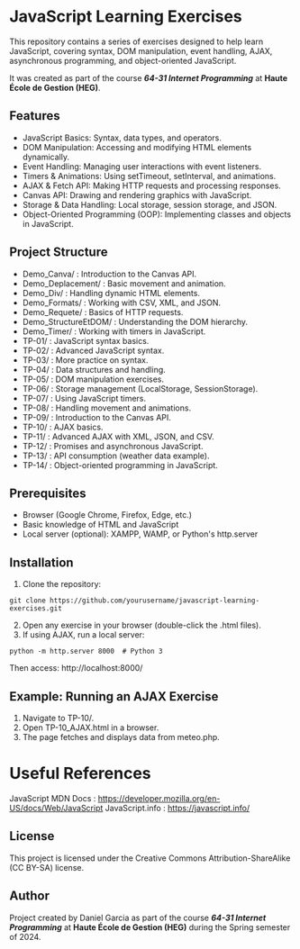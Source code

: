 # JavaScript Learning Exercises
This repository contains a series of exercises designed to help learn JavaScript, covering syntax, DOM manipulation, event handling, AJAX, asynchronous programming, and object-oriented JavaScript.  
    
It was created as part of the course ***64-31 Internet Programming*** at **Haute École de Gestion (HEG)**.

## Features
- JavaScript Basics: Syntax, data types, and operators.
- DOM Manipulation: Accessing and modifying HTML elements dynamically.
- Event Handling: Managing user interactions with event listeners.
- Timers & Animations: Using setTimeout, setInterval, and animations.
- AJAX & Fetch API: Making HTTP requests and processing responses.
- Canvas API: Drawing and rendering graphics with JavaScript.
- Storage & Data Handling: Local storage, session storage, and JSON.
- Object-Oriented Programming (OOP): Implementing classes and objects in JavaScript.

## Project Structure
- Demo_Canva/ : Introduction to the Canvas API.
- Demo_Deplacement/ : Basic movement and animation.
- Demo_Div/ : Handling dynamic HTML elements.
- Demo_Formats/ : Working with CSV, XML, and JSON.
- Demo_Requete/ : Basics of HTTP requests.
- Demo_StructureEtDOM/ : Understanding the DOM hierarchy.
- Demo_Timer/ : Working with timers in JavaScript.
- TP-01/ : JavaScript syntax basics.
- TP-02/ : Advanced JavaScript syntax.
- TP-03/ : More practice on syntax.
- TP-04/ : Data structures and handling.
- TP-05/ : DOM manipulation exercises.
- TP-06/ : Storage management (LocalStorage, SessionStorage).
- TP-07/ : Using JavaScript timers.
- TP-08/ : Handling movement and animations.
- TP-09/ : Introduction to the Canvas API.
- TP-10/ : AJAX basics.
- TP-11/ : Advanced AJAX with XML, JSON, and CSV.
- TP-12/ : Promises and asynchronous JavaScript.
- TP-13/ : API consumption (weather data example).
- TP-14/ : Object-oriented programming in JavaScript.

## Prerequisites
- Browser (Google Chrome, Firefox, Edge, etc.)
- Basic knowledge of HTML and JavaScript
- Local server (optional): XAMPP, WAMP, or Python's http.server

## Installation
1. Clone the repository:
```shell
git clone https://github.com/yourusername/javascript-learning-exercises.git
```
2. Open any exercise in your browser (double-click the .html files).
3. If using AJAX, run a local server:
```shell
python -m http.server 8000  # Python 3
```
Then access: http://localhost:8000/

## Example: Running an AJAX Exercise
1. Navigate to TP-10/.
2. Open TP-10_AJAX.html in a browser.
3. The page fetches and displays data from meteo.php.

# Useful References
JavaScript MDN Docs : https://developer.mozilla.org/en-US/docs/Web/JavaScript
JavaScript.info : https://javascript.info/

## License
This project is licensed under the Creative Commons Attribution-ShareAlike (CC BY-SA) license.

## Author
Project created by Daniel Garcia as part of the course ***64-31 Internet Programming*** at **Haute École de Gestion (HEG)** during the Spring semester of 2024.


